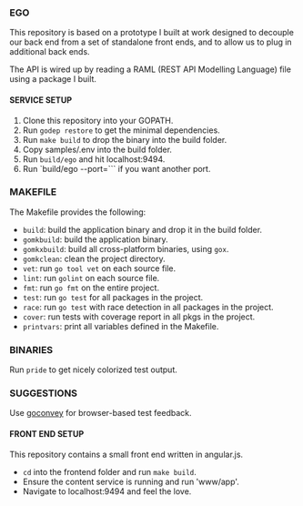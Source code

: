 ### EGO

This repository is based on a prototype I built at work designed to decouple
our back end from a set of standalone front ends, and to allow us to plug in
additional back ends.

The API is wired up by reading a RAML (REST API Modelling Language) file
using a package I built.

#### SERVICE SETUP

1. Clone this repository into your GOPATH.
2. Run `godep restore` to get the minimal dependencies.
3. Run `make build` to drop the binary into the build folder.
4. Copy samples/.env into the build folder.
5. Run `build/ego` and hit localhost:9494.
6. Run `build/ego --port=<port>``` if you want another port.

### MAKEFILE

The Makefile provides the following:

* `build`: build the application binary and drop it in the build folder.
* `gomkbuild`: build the application binary.
* `gomkxbuild`: build all cross-platform binaries, using `gox`.
* `gomkclean`: clean the project directory.
* `vet`: run `go tool vet` on each source file.
* `lint`: run `golint` on each source file.
* `fmt`: run `go fmt` on the entire project.
* `test`: run `go test` for all packages in the project.
* `race`: run `go test` with race detection in all packages in the project.
* `cover`: run tests with coverage report in all pkgs in the project.
* `printvars`: print all variables defined in the Makefile.

### BINARIES

Run `pride` to get nicely colorized test output.

### SUGGESTIONS

Use [goconvey](http://goconvey.co) for browser-based test feedback.

#### FRONT END SETUP

This repository contains a small front end written in angular.js.

* ```cd``` into the frontend folder and run `make build`.
* Ensure the content service is running and run 'www/app'.
* Navigate to localhost:9494 and feel the love.

